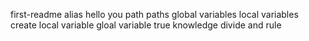 first-readme
alias
hello you
path
paths
global variables
local variables
create local variable
gloal variable
true knowledge
divide and rule
